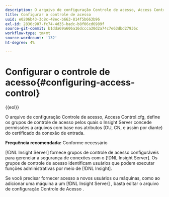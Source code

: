 ```yaml
---
description: O arquivo de configuração Controle de acesso, Access Control.cfg, define os grupos de controle de acesso pelos quais o Insight Server concede permissões a arquivos com base nos atributos (OU, CN, e assim por diante) do certificado da conexão de entrada.
title: Configurar o controle de acesso
uuid: e0206b43-3c8c-48ec-b663-814f5b663b96
exl-id: 2836c907-fc74-4d35-badc-b8f06cd6989f
source-git-commit: b1dda69a606a16dccca30d2a74c7e63dbd27936c
workflow-type: tm+mt
source-wordcount: '132'
ht-degree: 4%

---
```


# Configurar o controle de acesso{#configuring-access-control}

{{eol}}

O arquivo de configuração Controle de acesso, Access Control.cfg, define os grupos de controle de acesso pelos quais o Insight Server concede permissões a arquivos com base nos atributos (OU, CN, e assim por diante) do certificado da conexão de entrada.

**Frequência recomendada:** Conforme necessário

[!DNL Insight Server] fornece grupos de controle de acesso configuráveis para gerenciar a segurança de conexões com o [!DNL Insight Server]. Os grupos de controle de acesso identificam usuários que podem executar funções administrativas por meio de [!DNL Insight].

Se você precisar fornecer acesso a novos usuários ou máquinas, como ao adicionar uma máquina a um [!DNL Insight Server] , basta editar o arquivo de configuração Controle de Acesso .
